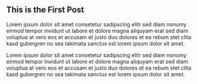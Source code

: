 <?fdm-keyvalue
    Description: This is the first post.
    Keywords: first, post
?>

## This is the First Post

Lorem ipsum dolor sit amet consetetur sadipscing elitr sed diam nonumy eirmod tempor invidunt
ut labore et dolore magna aliquyam erat sed diam voluptua at vero eos et accusam et justo duo
dolores et ea rebum stet clita kasd gubergren no sea takimata sanctus est lorem ipsum dolor sit
amet.

Lorem ipsum dolor sit amet consetetur sadipscing elitr sed diam nonumy eirmod tempor invidunt
ut labore et dolore magna aliquyam erat sed diam voluptua at vero eos et accusam et justo duo
dolores et ea rebum stet clita kasd gubergren no sea takimata sanctus est lorem ipsum dolor sit
amet.